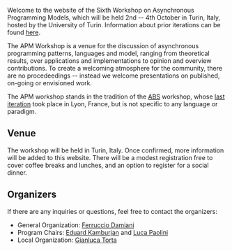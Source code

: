 Welcome to the website of the Sixth Workshop on Asynchronous Programming Models, which will be held 2nd -- 4th October in Turin, Italy, hosted by the University of Turin.
Information about prior iterations can be found [here](https://abs-models.org/publications/). 

The APM Workshop is a venue for the discussion of asynchronous programming patterns, languages and model, ranging from theoretical results, over applications and implementations to opinion and overview contributions.
To create a welcoming atmosphere for the community, there are no procedeedings -- instead we welcome presentations on published, on-going or envisioned work.

The APM workshop stands in the tradition of the [ABS](https://abs-models.org) workshop, whose [last iteration](http://edkamb.github.io/ABS_23) took place in Lyon, France, but is not specific to any language or paradigm. 


## Venue
The workshop will be held in Turin, Italy. Once confirmed, more information will be added to this website. 
There will be a modest registration free to cover coffee breaks and lunches, and an option to register for a social dinner.


## Organizers
If there are any inquiries or questions, feel free to contact the organizers:
 * General Organization: [Ferruccio Damiani](mailto:ferruccio.damiani@unito.it)
 * Program Chairs: [Eduard Kamburjan](mailto:eduard@ifi.uio.no) and [Luca Paolini](mailto:luca.paolini@unito.it)
 * Local Organization: [Gianluca Torta](http://www.di.unito.it/~torta/)
